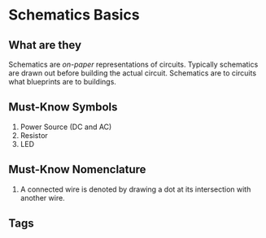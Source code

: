 # Schematics Basics

## What are they
Schematics are *on-paper* representations of circuits. Typically schematics are drawn out before building the actual circuit. Schematics are to circuits what blueprints are to buildings.  

## Must-Know Symbols 
1. Power Source (DC and AC)  
2. Resistor  
3. LED  

## Must-Know Nomenclature
1. A connected wire is denoted by drawing a dot at its intersection with another wire.  

## Tags
